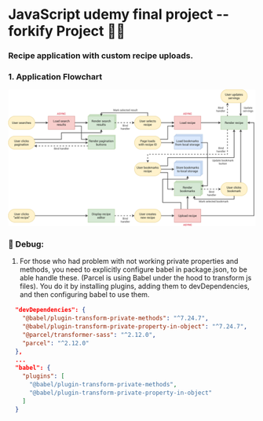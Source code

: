 # JavaScript udemy final project -- forkify Project 🥡📑

### Recipe application with custom recipe uploads.

### 1. Application Flowchart

![flowchart](./src/img/forkify-flowchart-part-3.png)

### 🐛 Debug:

1. For those who had problem with not working private properties and methods, you need to explicitly configure babel in package.json, to be able handle these. (Parcel is using Babel under the hood to transform js files). You do it by installing plugins, adding them to devDependencies, and then configuring babel to use them.

```json
  "devDependencies": {
    "@babel/plugin-transform-private-methods": "^7.24.7",
    "@babel/plugin-transform-private-property-in-object": "^7.24.7",
    "@parcel/transformer-sass": "^2.12.0",
    "parcel": "^2.12.0"
  },
  ...
  "babel": {
    "plugins": [
      "@babel/plugin-transform-private-methods",
      "@babel/plugin-transform-private-property-in-object"
    ]
  }
```
